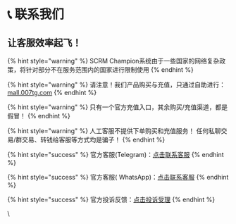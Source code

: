 # 📞 联系我们

## 让客服效率起飞！

{% hint style="warning" %}
SCRM Champion系统由于一些国家的网络复杂政策，将针对部分不在服务范围内的国家进行限制使用
{% endhint %}

{% hint style="warning" %}
请注意！我们产品购买与充值，只通过自助进行：[mall.007tg.com](https://mall.007tg.com/)
{% endhint %}

{% hint style="warning" %}
只有一个官方充值入口，其余购买/充值渠道，都是假冒！&#x20;
{% endhint %}

{% hint style="warning" %}
人工客服不提供下单购买和充值服务！ 任何私聊交易/群交易、转钱给客服等方式均是骗子！
{% endhint %}

{% hint style="success" %}
官方客服(Telegram)：[点击联系客服](https://007tg.com/ccs/champion_oth)
{% endhint %}

{% hint style="success" %}
官方客服( WhatsApp)：[点击联系客服](https://api.whatsapp.com/send/?phone=601156702815\&text=%E6%88%91%E6%83%B3%E5%92%A8%E8%AF%A2SCRM+Champion%E4%BA%A7%E5%93%81\&type=phone_number\&app_absent=0)
{% endhint %}

{% hint style="success" %}
官方投诉反馈：[点击投诉受理](https://t.me/vonkinbot?start=0_0_8)
{% endhint %}



\

